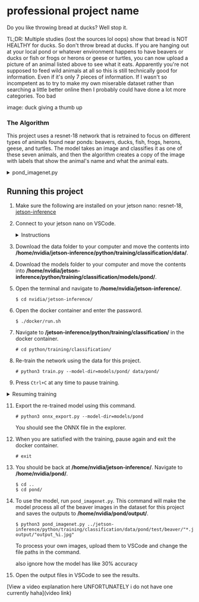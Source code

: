 # professional project name

Do you like throwing bread at ducks? Well stop it.

TL;DR: Multiple studies (lost the sources lol oops) show that bread is NOT HEALTHY for ducks. So don't throw bread at ducks. If you are hanging out at your local pond or whatever environment happens to have beavers or ducks or fish or frogs or herons or geese or turtles, you can now upload a picture of an animal listed above to see what it eats. Apparently you're not supposed to feed wild animals at all so this is still technically good for information. Even if it's only 7 pieces of information. If I wasn't so incompetent as to try to make my own miserable dataset rather than searching a little better online then I probably could have done a lot more categories. Too bad

image: duck giving a thumb up

### The Algorithm
This project uses a resnet-18 network that is retrained to focus on different types of animals found near ponds: beavers, ducks, fish, frogs, herons, geese, and turtles. The model takes an image and classifies it as one of these seven animals, and then the algorithm creates a copy of the image with labels that show the animal's name and what the animal eats.

<details>
<summary>
   pond_imagenet.py
</summary>
   
1. Import the necessary modules.

   ![](https://i.ibb.co/hW1FKYF/Capture1.png)
   
2. Add input and output arguments in command line.

   ![](https://i.ibb.co/rGTbDNz/Capture2.png)
   
3. Define input and output from arguments.

   ![](https://i.ibb.co/dBtP658/Capture3.png)
   
4. Load the recognition network. This project uses resnet-18.

   ![](https://i.ibb.co/P1cJ7yF/Capture4.png)
   
5. (Optional) Delete previous outputs. Comment out these lines to keep previous outputs.

   ![](https://i.ibb.co/QCVCRwZ/Capture5.png)

6. Create fonts for overlay.

   ![](https://i.ibb.co/gg1kKQW/Capture6.png)
   
7. Capture the next image/frame.

   ![](https://i.ibb.co/PcTjwzt/Capture7.png)
   
8. Classify the image/frame using the recognition network.

   ![](https://i.ibb.co/5kPcqqD/Capture8.png)
   
9. Print the top class prediction.

   ![](https://i.ibb.co/gSxwjmS/Capture9.png)
   
10. Choose information on label depending on the class prediction.

    ![](https://i.ibb.co/DVfQgHK/Capture10.png)
    
11. Add the name and diet labels to the output image.

    ![](https://i.ibb.co/vqGs2kz/Capture11.png)
   
12. Render the output image.

    ![](https://i.ibb.co/2g50hSZ/Capture12.png)
    
</details>

## Running this project

1. Make sure the following are installed on your jetson nano: resnet-18, [jetson-inference](https://www.github.com/dusty-nv/jetson-inference/)
   
2. Connect to your jetson nano on VSCode.

   <details>
      <summary>Instructions</summary>
      
      1. Open VSCode and navigate to the Extensions tab.
      
      2. Install the Remote-SSH extension.
      
      3. Navigate to the Command Palette. (View > Command Palette or Ctrl + Shift + P)
      
      4. Select "Remote-SSH: Connect to Host..."
      
      5. Select "Add New SSH Host..."
      
      6. Type "nvidia@" followed by your jetson nano's IP address.
      
      7. Select the first option.
      
      8. Connect to your jetson nano. If asked, select Linux as the platform for the remote host.
      
      9. Enter the password.
      
      10. Select "Open Folder..." and enter "/home/".
   
   </details>

3. Download the data folder to your computer and move the contents into **/home/nvidia/jetson-inference/python/training/classification/data/**.

4. Download the models folder to your computer and move the contents into **/home/nvidia/jetson-inference/python/training/classification/models/pond/**.

5. Open the terminal and navigate to **/home/nvidia/jetson-inference/**.

   ```
   $ cd nvidia/jetson-inference/
   ```
   
7. Open the docker container and enter the password.

   ```
   $ ./docker/run.sh
   ```

8. Navigate to **/jetson-inference/python/training/classification/** in the docker container.

   ```
   # cd python/training/classification/
   ```

9. Re-train the network using the data for this project.

   ```
   # python3 train.py --model-dir=models/pond/ data/pond/
   ```

10. Press ```Ctrl+C``` at any time to pause training.

   <details>
      <summary>Resuming training</summary>
      
      1. To resume training, run ```train.py``` with these parameters:
         
         ```
         # python3 train.py --resume models/pond/model_best.pth.tar --model-dir=models/pond data/pond
         ```
      
      2. If you get a silly error on line 196 about the best_accuracy variable, open ```train.py``` using this command.
         
         ```
         # nano train.py
         ```

         Look for these lines and comment them out, then save the file.
         
         Try running the file again and it should work.
         
   </details>

11. Export the re-trained model using this command.

    ```
    # python3 onnx_export.py --model-dir=models/pond
    ```

    You should see the ONNX file in the explorer.
  
12. When you are satisfied with the training, pause again and exit the docker container.

    ```
    # exit
    ```
    
13. You should be back at **/home/nvidia/jetson-inference/**. Navigate to **/home/nvidia/pond/**.

    ```
    $ cd ..
    $ cd pond/
    ```
    
14. To use the model, run ```pond_imagenet.py```.
    This command will make the model process all of the beaver images in the dataset for this project and saves the outputs to **/home/nvidia/pond/output/**.

    ```
    $ python3 pond_imagenet.py ../jetson-inference/python/training/classification/data/pond/test/beaver/"*.jpg" output/"output_%i.jpg"
    ```

    To process your own images, upload them to VSCode and change the file paths in the command.

    also ignore how the model has like 30% accuracy

17. Open the output files in VSCode to see the results.
    
[View a video explanation here UNFORTUNATELY i do not have one currently haha](video link)
